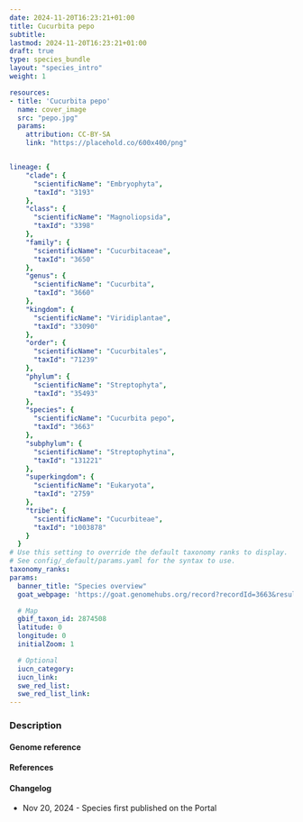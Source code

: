 ```yaml
---
date: 2024-11-20T16:23:21+01:00
title: Cucurbita pepo
subtitle:
lastmod: 2024-11-20T16:23:21+01:00
draft: true
type: species_bundle
layout: "species_intro"
weight: 1

resources:
- title: 'Cucurbita pepo'
  name: cover_image
  src: "pepo.jpg"
  params:
    attribution: CC-BY-SA
    link: "https://placehold.co/600x400/png"


lineage: {
    "clade": {
      "scientificName": "Embryophyta",
      "taxId": "3193"
    },
    "class": {
      "scientificName": "Magnoliopsida",
      "taxId": "3398"
    },
    "family": {
      "scientificName": "Cucurbitaceae",
      "taxId": "3650"
    },
    "genus": {
      "scientificName": "Cucurbita",
      "taxId": "3660"
    },
    "kingdom": {
      "scientificName": "Viridiplantae",
      "taxId": "33090"
    },
    "order": {
      "scientificName": "Cucurbitales",
      "taxId": "71239"
    },
    "phylum": {
      "scientificName": "Streptophyta",
      "taxId": "35493"
    },
    "species": {
      "scientificName": "Cucurbita pepo",
      "taxId": "3663"
    },
    "subphylum": {
      "scientificName": "Streptophytina",
      "taxId": "131221"
    },
    "superkingdom": {
      "scientificName": "Eukaryota",
      "taxId": "2759"
    },
    "tribe": {
      "scientificName": "Cucurbiteae",
      "taxId": "1003878"
    }
  }
# Use this setting to override the default taxonomy ranks to display.
# See config/_default/params.yaml for the syntax to use.
taxonomy_ranks:
params:
  banner_title: "Species overview"
  goat_webpage: 'https://goat.genomehubs.org/record?recordId=3663&result=taxon&taxonomy=ncbi'

  # Map
  gbif_taxon_id: 2874508
  latitude: 0
  longitude: 0
  initialZoom: 1

  # Optional
  iucn_category:
  iucn_link:
  swe_red_list:
  swe_red_list_link:
---
```


### Description

#### Genome reference

#### References

#### Changelog

- Nov 20, 2024 - Species first published on the Portal
